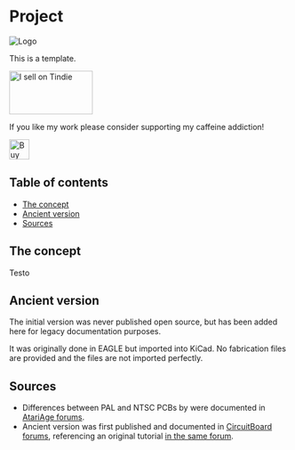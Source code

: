 # Project <!-- omit in toc -->

![Logo](img/Logo.png)

This is a template.

<a href="https://www.tindie.com/stores/binary-6/?ref=offsite_badges&utm_source=sellers_Chrismettal&utm_medium=badges&utm_campaign=badge_medium"><img src="https://d2ss6ovg47m0r5.cloudfront.net/badges/tindie-mediums.png" alt="I sell on Tindie" width="150" height="78"></a>

If you like my work please consider supporting my caffeine addiction!

<a href='https://ko-fi.com/U7U6G0X3' target='_blank'><img height='36' style='border:0px;height:36px;' src='https://az743702.vo.msecnd.net/cdn/kofi4.png?v=0' border='0' alt='Buy Me a Coffee at ko-fi.com' /></a>

## Table of contents <!-- omit in toc -->

- [The concept](#the-concept)
- [Ancient version](#ancient-version)
- [Sources](#sources)

## The concept

Testo


## Ancient version

The initial version was never published open source, but has been added here for legacy documentation purposes. 

It was originally done in EAGLE but imported into KiCad. No fabrication files are provided and the files are not imported perfectly.


## Sources

- Differences between PAL and NTSC PCBs by were documented in [AtariAge forums](https://atariage.com/forums/topic/309021-atari-2600-ntsc-simple-diy-composite-mod/).
- Ancient version was first published and documented in [CircuitBoard forums](https://circuit-board.de/forum/index.php/Thread/22430-Atari-2600-Junior-AV-Mod-mit-neuer-PCB/), referencing an original tutorial [in the same forum](https://circuit-board.de/forum/index.php/Thread/1886-Atari-2600-Junior-Video-Mod-ohne-Zusatzplatine/).